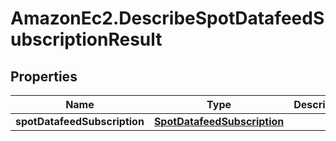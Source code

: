# AmazonEc2.DescribeSpotDatafeedSubscriptionResult

## Properties

Name | Type | Description | Notes
------------ | ------------- | ------------- | -------------
**spotDatafeedSubscription** | [**SpotDatafeedSubscription**](SpotDatafeedSubscription.md) |  | [optional] 


